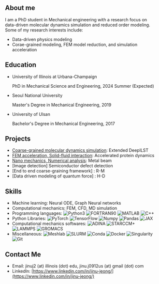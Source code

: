 ## About me

I am a PhD student in Mechanical engineering with a research focus on data-driven molecular dynamics simulation and reduced order modeling. Some of my research interests include:

- Data-driven physics modeling
- Corae-grained modeling, FEM model reduction, and simulation acceleration

## Education

- University of Illinois at Urbana-Champaign

  PhD in Mechanical Science and Engineering, 2024 Summer (Expected)
- Seoul National University

  Master's Degree in Mechanical Engineering, 2019
- University of Ulsan
  
  Bachelor's Degree in Mechanical Engineering, 2017

## Projects


- [Coarse-grained molecular dynamics simulation](https://doi.org/10.1021/acs.jpca.1c10865): Extended DeepILST
- [FEM acceleration, Solid-fluid interaction](https://dcollection.snu.ac.kr/common/orgView/000000156565): Accelerated protein dynamics
- [Nano mechanics, Numerical analysis](https://dcollection.snu.ac.kr/common/orgView/000000156565): Metal beam
- [Image detection] Semiconductor defect detection
- [End to end coarse-graining framework] : R-M
- [Data driven modeling of quantum force] : H-D

## Skills

- Machine learning: Neural ODE, Graph Neural networks
- Computational mechanics: FEM, CFD, MD simulation
- Programming languages: ![Python3](https://img.shields.io/badge/python3-brightgreen) ![FORTRAN90](https://img.shields.io/badge/FORTRAN-red) ![MATLAB](https://img.shields.io/badge/MATLAB-orange) ![C++](https://img.shields.io/badge/C++-lightgrey)
- Python Libraries: ![PyTorch](https://img.shields.io/badge/PyTorch-green) ![TensorFlow](https://img.shields.io/badge/TensorFlow-green) ![Numpy](https://img.shields.io/badge/Numpy-green) ![Pandas](https://img.shields.io/badge/Pandas-green) ![JAX](https://img.shields.io/badge/JAX-green)
- Computational mechanics softwares: ![ADINA](https://img.shields.io/badge/ADINA-green) ![STARCCM+](https://img.shields.io/badge/StarCCM+-green) ![LAMMPS](https://img.shields.io/badge/LAMMPS-green) ![GROMACS](https://img.shields.io/badge/GROMACS-green)
- Miscellaneous: ![Meshlab](https://img.shields.io/badge/Meshlab-green) ![SLURM](https://img.shields.io/badge/SLURM-green) ![Conda](https://img.shields.io/badge/Conda-green) ![Docker](https://img.shields.io/badge/Docker-green) ![Singularity](https://img.shields.io/badge/Singularity-green) ![Git](https://img.shields.io/badge/Git-green)

## Contact Me

- Email: jinuj2 (at) illinois (dot) edu, jinu.j0912us (at) gmail (dot) com
- LinkedIn: [https://www.linkedin.com/in/jinu-jeong/](https://www.linkedin.com/in/jinu-jeong/)
